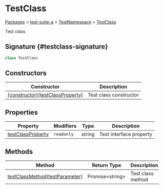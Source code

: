 # TestClass

[Packages](/) &gt; [test-suite-a](/test-suite-a/) &gt; [TestNamespace](/test-suite-a/testnamespace-namespace/) &gt; [TestClass](/test-suite-a/testnamespace-namespace/testclass-class/)

Test class

## Signature {#testclass-signature}

```typescript
class TestClass
```

## Constructors

| Constructor | Description |
| --- | --- |
| [(constructor)(testClassProperty)](/test-suite-a/testnamespace-namespace/testclass-class/_constructor_-constructor) | Test class constructor |

## Properties

| Property | Modifiers | Type | Description |
| --- | --- | --- | --- |
| [testClassProperty](/test-suite-a/testnamespace-namespace/testclass-class/testclassproperty-property) | `readonly` | string | Test interface property |

## Methods

| Method | Return Type | Description |
| --- | --- | --- |
| [testClassMethod(testParameter)](/test-suite-a/testnamespace-namespace/testclass-class/testclassmethod-method) | Promise&lt;string&gt; | Test class method |
